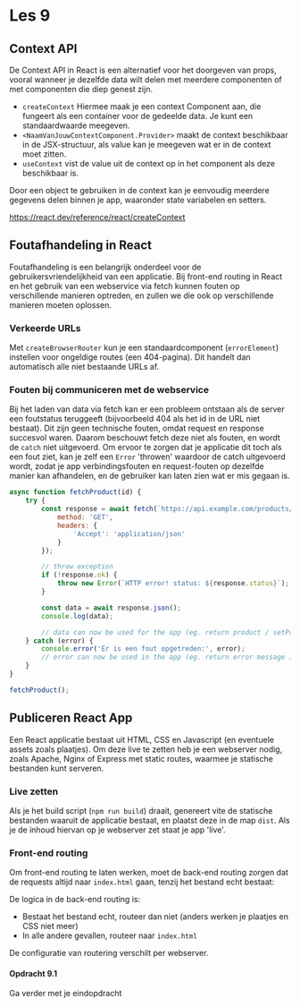 # Les 9

## Context API

De Context API in React is een alternatief voor het doorgeven van props, vooral wanneer je dezelfde data wilt delen met
meerdere componenten of met componenten die diep genest zijn.

* `createContext` Hiermee maak je een context Component aan, die fungeert als een container voor de gedeelde data. Je
  kunt een
  standaardwaarde meegeven.
* `<NaamVanJouwContextComponent.Provider>` maakt de context beschikbaar in de JSX-structuur, als value kan je meegeven
  wat er in de context moet zitten.
* `useContext` vist de value uit de context op in het component als deze beschikbaar is.

Door een object te gebruiken in de context kan je eenvoudig meerdere gegevens delen binnen je app, waaronder state
variabelen en setters.

https://react.dev/reference/react/createContext

<!--
* eigenlijk alleen interessant als je reactive variabelen in de context stopt
-->

<!--

### Use cases

- server state centraal?
- loginstatus / jwt

-->

## Foutafhandeling in React

Foutafhandeling is een belangrijk onderdeel voor de gebruikersvriendelijkheid van een applicatie. Bij front-end routing
in React en het gebruik van een webservice via fetch kunnen fouten op verschillende manieren optreden, en zullen we die
ook op verschillende manieren moeten oplossen.

### Verkeerde URLs

Met `createBrowserRouter` kun je een standaardcomponent (`errorElement`) instellen voor ongeldige routes (een
404-pagina). Dit handelt dan automatisch alle niet bestaande URLs af.

### Fouten bij communiceren met de webservice

Bij het laden van data via fetch kan er een probleem ontstaan als de server een foutstatus teruggeeft (bijvoorbeeld 404
als het id in de URL niet bestaat). Dit zijn geen technische fouten, omdat request en response succesvol
waren. Daarom beschouwt fetch deze niet als fouten, en wordt de `catch` niet uitgevoerd.
Om ervoor te zorgen dat je applicatie dit toch als een fout ziet, kan je zelf een `Error` 'throwen' waardoor de
catch uitgevoerd wordt, zodat je app verbindingsfouten en request-fouten op dezelfde manier kan afhandelen, en de
gebruiker kan laten zien wat er mis gegaan is.

```javascript
async function fetchProduct(id) {
    try {
        const response = await fetch(`https://api.example.com/products/${id}`, {
            method: 'GET',
            headers: {
                'Accept': 'application/json'
            }
        });

        // throw exception
        if (!response.ok) {
            throw new Error(`HTTP error! status: ${response.status}`);
        }

        const data = await response.json();
        console.log(data);

        // data can now be used for the app (eg. return product / setProduct)
    } catch (error) {
        console.error('Er is een fout opgetreden:', error);
        // error can now be used in the app (eg. return error message instead of product / navigate to error page)
    }
}

fetchProduct();

```

## Publiceren React App

Een React applicatie bestaat uit HTML, CSS en Javascript (en eventuele assets zoals plaatjes). Om deze live te zetten
heb je een webserver nodig, zoals Apache, Nginx of Express met static routes, waarmee je statische bestanden kunt
serveren.

### Live zetten

Als je het build script (`npm run build`) draait, genereert vite de statische bestanden waaruit de applicatie bestaat,
en plaatst deze in de map `dist`. Als je de inhoud hiervan op je webserver zet staat je app 'live'.

### Front-end routing

Om front-end routing te laten werken, moet de back-end routing zorgen dat de requests altijd naar `index.html` gaan,
tenzij het bestand echt bestaat:

De logica in de back-end routing is:

* Bestaat het bestand echt, routeer dan niet (anders werken je plaatjes en CSS niet meer)
* In alle andere gevallen, routeer naar `index.html`

De configuratie van routering verschilt per webserver.

#### Opdracht 9.1

Ga verder met je eindopdracht